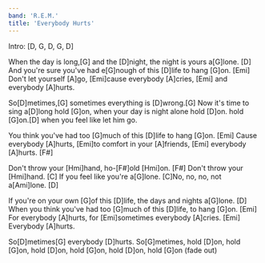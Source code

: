 ```yaml
---
band: 'R.E.M.'
title: 'Everybody Hurts'
---
```


Intro: [D, G, D, G, D]

When the day is long,[G] and the [D]night,
the night is yours a[G]lone. [D]
And you're sure you've had e[G]nough
of this [D]life to hang [G]on. [Emi]
Don't let yourself [A]go,
[Emi]cause everybody [A]cries, [Emi]
and everybody [A]hurts.

So[D]metimes,[G]
sometimes everything is [D]wrong.[G]
Now it's time to sing a[D]long hold [G]on,
when your day is night alone
hold [D]on. hold [G]on.[D]
when you feel like let him go.

You think you've had too [G]much
of this [D]life to hang [G]on. [Emi]
Cause everybody [A]hurts,
[Emi]to comfort in your [A]friends, [Emi]
everybody [A]hurts. [F#]

Don't throw your [Hmi]hand, ho-[F#]old [Hmi]on. [F#]
Don't throw your [Hmi]hand. [C]
If you feel like you're a[G]lone.
[C]No, no, no, not a[Ami]lone. [D]

If you're on your own [G]of this [D]life,
the days and nights a[G]lone. [D]
When you think you've had too [G]much
of this [D]life, to hang [G]on. [Emi]
For everybody [A]hurts,
for [Emi]sometimes everybody [A]cries. [Emi]
Everybody [A]hurts.

So[D]metimes[G] everybody [D]hurts.
So[G]metimes, hold [D]on, hold [G]on, hold [D]on,
hold [G]on, hold [D]on, hold [G]on (fade out)